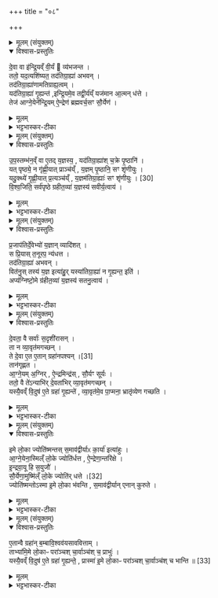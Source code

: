 +++
title = "०८"

+++

<details><summary>मूलम् (संयुक्तम्)</summary>

दे॒वा वा इ॑न्द्रि॒यव्ँवी॒र्यं  व्य॑भजन्त॒ ततो॒ यद॒त्यशि॑ष्यत॒ तद॑तिग्रा॒ह्या॑ अभव॒न्तद॑तिग्रा॒ह्या॑णामतिग्राह्य॒त्वय्ँयद॑तिग्रा॒ह्या॑ गृ॒ह्यन्त॑ इन्द्रि॒यमे॒व तद्वी॒र्य॑य्ँयज॑मान आ॒त्मन्ध॑त्ते॒ तेज॑ आग्ने॒येने॑न्द्रि॒यमै॒न्द्रेण॑ ब्रह्मवर्च॒सꣳ सौ॒र्येण
</details>

<details open><summary>विश्वास-प्रस्तुतिः</summary>

दे॒वा वा इ॑न्द्रि॒यव्ँ वी॒र्यं  व्य॑भजन्त ।  
ततो॒ यद॒त्यशि॑ष्यत॒ तद॑तिग्रा॒ह्या॑ अभवन् ।  
तद॑तिग्रा॒ह्या॑णामतिग्राह्य॒त्वम् ।  
यद॑तिग्रा॒ह्या॑ गृ॒ह्यन्त॑ ,इन्द्रि॒यमे॒व तद्वी॒र्य॑य्ँ यज॑मान आ॒त्मन् ध॑त्ते ।  
तेज॑ आग्ने॒येने॑न्द्रि॒यम् ऐ॒न्द्रेण॑ ब्रह्मवर्च॒सꣳ सौ॒र्येण॑ ।  
</details>

<details><summary>मूलम्</summary>

दे॒वा वा इ॑न्द्रि॒यव्ँ वी॒र्यं  व्य॑भजन्त ।  
ततो॒ यद॒त्यशि॑ष्यत॒ तद॑तिग्रा॒ह्या॑ अभवन् ।  
तद॑तिग्रा॒ह्या॑णामतिग्राह्य॒त्वम् ।  
यद॑तिग्रा॒ह्या॑ गृ॒ह्यन्त॑ ,इन्द्रि॒यमे॒व तद्वी॒र्य॑य्ँ यज॑मान आ॒त्मन् ध॑त्ते ।  
तेज॑ आग्ने॒येने॑न्द्रि॒यम् ऐ॒न्द्रेण॑ ब्रह्मवर्च॒सꣳ सौ॒र्येण॑ ।  
</details>

<details><summary>भट्टभास्कर-टीका</summary>

1देवा वा इन्द्रियमित्यादि ॥ इन्द्रियं च वीर्यं चात्मीयं व्यभजन्त देवाः । ततो विभक्तात् यदत्यशिष्यत अतिशिष्टमभूत् विभक्तुमशक्यं तदतिग्राह्या ग्रहा अभवन् । तस्मात्तेषामतिग्राह्यत्वम् । अतिशिष्टेन ग्रहणादतिग्राह्याः । तस्मादतिग्राह्याणां ग्रहणेन इन्द्रियं वीर्यं च यजमान आत्मनि धत्ते । तत्क्रममाह - तेन इत्यादि । गतम् ॥
</details>

<details><summary>मूलम् (संयुक्तम्)</summary>

उ॑प॒स्तम्भ॑न॒व्ँवा ए॒तद्य॒ज्ञस्य॒ यद॑तिग्रा॒ह्या॑श्च॒क्रे पृ॒ष्ठानि॒ यत्पृष्ठ्ये॒ न गृ॑ह्णी॒यात्प्राञ्च॑य्ँय॒ज्ञम्पृ॒ष्ठानि॒ सꣳ शृ॑णीयु॒र्यदु॒क्थ्ये॑ [30]  
गृ॒ह्णी॒यात्प्र॒त्यञ्च॑य्ँय॒ज्ञम॑तिग्रा॒ह्याः॑ सꣳ शृ॑णीयुर्विश्व॒जिति॒ सर्व॑पृष्ठे ग्रहीत॒व्या॑ य॒ज्ञस्य॑ सवीर्य॒त्वाय॑
</details>

<details open><summary>विश्वास-प्रस्तुतिः</summary>

उ॒प॒स्तम्भ॑न॒व्ँ वा ए॒तद् य॒ज्ञस्य॒ , यद॑तिग्रा॒ह्या॑श् च॒क्रे पृ॒ष्ठानि॑ ।  
यत् पृष्ठ्ये॒ न गृ॑ह्णी॒यात् प्राञ्च॑य्ँ , य॒ज्ञम् पृ॒ष्ठानि॒ सꣳ शृ॑णीयुः ।  
यदु॒क्थ्ये॑ गृ॒ह्णी॒यात् प्र॒त्यञ्च॑य्ँ , य॒ज्ञम॑तिग्रा॒ह्याः॑ सꣳ शृ॑णीयुः । [30]  
वि॒श्व॒जिति॒ सर्व॑पृष्ठे ग्रहीत॒व्या॑ य॒ज्ञस्य॑ सवीर्य॒त्वाय॑ ।
</details>

<details><summary>मूलम्</summary>

उ॒प॒स्तम्भ॑न॒व्ँ वा ए॒तद् य॒ज्ञस्य॒ , यद॑तिग्रा॒ह्या॑श् च॒क्रे पृ॒ष्ठानि॑ ।  
यत् पृष्ठ्ये॒ न गृ॑ह्णी॒यात् प्राञ्च॑य्ँ , य॒ज्ञम् पृ॒ष्ठानि॒ सꣳ शृ॑णीयुः ।  
यदु॒क्थ्ये॑ गृ॒ह्णी॒यात् प्र॒त्यञ्च॑य्ँ , य॒ज्ञम॑तिग्रा॒ह्याः॑ सꣳ शृ॑णीयुः । [30]  
वि॒श्व॒जिति॒ सर्व॑पृष्ठे ग्रहीत॒व्या॑ य॒ज्ञस्य॑ सवीर्य॒त्वाय॑ ।
</details>

<details><summary>भट्टभास्कर-टीका</summary>

2उपस्तम्भनमित्यादि ॥ उत्तम्भनकाष्ठमुपस्तम्भनम् । तत्स्थानीया अतिग्राह्याः । चक्रे चक्रस्थानीयानि पृष्ठानि सामानि यज्ञस्य रथस्य । तस्माद्यदि पृष्ठ्ये षडहे अतिग्राह्यान्न गृह्णीयात् तानि पृष्ठानि प्राञ्चं संशृणीयुः प्राग्भागवर्तिनं यज्ञं कुर्युः , उत्तम्भनाभावात् । संशरणं हिंसा । शॄ हिंसायाम्, क्रैयादिकः, ष्वादित्वाद्ध्रस्वत्वम् । अथ यदुक्थ्ये यज्ञे अतिग्राह्यान् गृह्णीयात्, तानि पृष्ठानि अतिग्राह्या यज्ञं तं प्रत्यञ्चं संशृणीयुः प्रत्यङ् पातयित्वा हिंस्युः अस्थानोत्तम्भनानीव पटलमापातयेयुः । विश्वजितीत्यादि । गतम् ॥
</details>

<details><summary>मूलम् (संयुक्तम्)</summary>

प्र॒जाप॑तिर्दे॒वेभ्यो॑ य॒ज्ञान्व्यादि॑श॒त्स प्रि॒यास्त॒नूरप॒ न्य॑धत्त॒ तद॑तिग्रा॒ह्या॑ अभव॒न्वित॑नु॒स्तस्य॑ य॒ज्ञ इत्या॑हु॒र्यस्या॑तिग्रा॒ह्या॑ न गृ॒ह्यन्त॒ इत्यप्य॑ग्निष्टो॒मे ग्र॑हीत॒व्या॑ य॒ज्ञस्य॑ सतनु॒त्वाय॑
</details>

<details open><summary>विश्वास-प्रस्तुतिः</summary>

प्र॒जाप॑तिर्दे॒वेभ्यो॑ य॒ज्ञान् व्यादि॑शत् ।  
स प्रि॒यास् त॒नूरप॒ न्य॑धत्त ।  
तद॑तिग्रा॒ह्या॑ अभवन् ।  
वित॑नु॒स् तस्य॑ य॒ज्ञ इत्या॑हु॒र् यस्या॑तिग्रा॒ह्या॑ न गृ॒ह्यन्त॒ इति॑ ।  
अप्य॑ग्निष्टो॒मे ग्र॑हीत॒व्या॑ य॒ज्ञस्य॑ सतनु॒त्वाय॑ ।
</details>

<details><summary>मूलम्</summary>

प्र॒जाप॑तिर्दे॒वेभ्यो॑ य॒ज्ञान् व्यादि॑शत् ।  
स प्रि॒यास् त॒नूरप॒ न्य॑धत्त ।  
तद॑तिग्रा॒ह्या॑ अभवन् ।  
वित॑नु॒स् तस्य॑ य॒ज्ञ इत्या॑हु॒र् यस्या॑तिग्रा॒ह्या॑ न गृ॒ह्यन्त॒ इति॑ ।  
अप्य॑ग्निष्टो॒मे ग्र॑हीत॒व्या॑ य॒ज्ञस्य॑ सतनु॒त्वाय॑ ।
</details>

<details><summary>भट्टभास्कर-टीका</summary>

3प्रजापतिर्देवेभ्य इत्यादि ॥ आदेशनं पृथक्पृथक् दानम् । यज्ञस्य प्रियास्तनूश्शरीराणि अपन्यधत्त अपनीय निभृतं स्थापितवान् । तदतिग्राह्यत्वेन संपन्नम् । तस्मादतिग्राह्याग्रहणे वितनुर्यज्ञस्स्यादित्याहुर्ब्रह्मवादिनः । तस्मादग्निष्टोमेऽप्यतिग्राह्या ग्रहीतव्या यज्ञस्य सतनुत्वलाभाय ॥
</details>

<details><summary>मूलम् (संयुक्तम्)</summary>

दे॒वता॒ वै सर्वाः॑ स॒दृशी॑रास॒न्ता न व्या॒वृत॑मगच्छ॒न्ते दे॒वाः [31]  
ए॒त ए॒तान्ग्रहा॑नपश्य॒न्तान॑गृह्णताग्ने॒यम॒ग्निरै॒न्द्रमिन्द्र॑स्सौ॒र्यꣳ सूर्य॒स्ततो॒ वै ते॑ऽन्याभि॑र्दे॒वता॑भिर्व्या॒वृत॑मगच्छ॒न्यस्यै॒वव्ँवि॒दुष॑ ए॒ते ग्रहा॑ गृ॒ह्यन्ते॑ व्या॒वृत॑मे॒व पा॒प्मना॒ भ्रातृ॑व्येण गच्छती॒
</details>

<details open><summary>विश्वास-प्रस्तुतिः</summary>

दे॒वता॒ वै सर्वाः॑ स॒दृशी॑रासन् ।  
ता न व्या॒वृत॑मगच्छन् ।  
ते दे॒वा ए॒त ए॒तान् ग्रहा॑नपश्यन् ।[31]  
तान॑गृह्णत ।  
आ॒ग्ने॒यम् अ॒ग्निर् , ऐ॒न्द्रमिन्द्र॑स् , सौ॒र्यꣳ सूर्यः ।  
ततो॒ वै ते॑ऽन्याभि॑र् दे॒वता॑भिर् व्या॒वृत॑मगच्छन् ।  
यस्यै॒वव्ँ वि॒दुष॑ ए॒ते ग्रहा॑ गृ॒ह्यन्ते॑ , व्या॒वृत॑मे॒व पा॒प्मना॒ भ्रातृ॑व्येण गच्छति ।  
</details>

<details><summary>मूलम्</summary>

दे॒वता॒ वै सर्वाः॑ स॒दृशी॑रासन् ।  
ता न व्या॒वृत॑मगच्छन् ।  
ते दे॒वा ए॒त ए॒तान् ग्रहा॑नपश्यन् ।[31]  
तान॑गृह्णत ।  
आ॒ग्ने॒यम् अ॒ग्निर् , ऐ॒न्द्रमिन्द्र॑स् , सौ॒र्यꣳ सूर्यः ।  
ततो॒ वै ते॑ऽन्याभि॑र् दे॒वता॑भिर् व्या॒वृत॑मगच्छन् ।  
यस्यै॒वव्ँ वि॒दुष॑ ए॒ते ग्रहा॑ गृ॒ह्यन्ते॑ , व्या॒वृत॑मे॒व पा॒प्मना॒ भ्रातृ॑व्येण गच्छति ।  
</details>

<details><summary>भट्टभास्कर-टीका</summary>

4देवता वा इत्यादि ॥ व्यावृत्तिः व्यावृत् । सर्वास्सदृश्यः तुल्यैश्वर्या आसन् देवताः । तत्रैते अग्न्यादयः अतिग्राह्यानाग्नेयादीन् गृहीत्वा अन्याभिर्देवताभिर्व्यावृत्तिं गताः । यस्यैवं विदुष इत्यादि । गतम् ॥
</details>

<details><summary>मूलम् (संयुक्तम्)</summary>

इमे लो॒का ज्योति॑ष्मन्तस्स॒माव॑द्वीर्याᳵ का॒र्या॑ इत्या॑हुराग्ने॒येना॒स्मिल्ँ लो॒के ज्योति॑र्धत्त ऐ॒न्द्रेणा॒न्तरि॑क्ष इन्द्रवा॒यू हि स॒युजौ॑ सौ॒र्येणा॒मुष्मि॑ल्ँलो॒के [32]  
ज्योति॑र्धत्ते॒ ज्योति॑ष्मन्तोऽस्मा इ॒मे लो॒का भ॑वन्ति स॒माव॑द्वीर्यानेनान्कुरुत
</details>

<details open><summary>विश्वास-प्रस्तुतिः</summary>

इमे लो॒का ज्योति॑ष्मन्तस् स॒माव॑द्वीर्याᳵ का॒र्या॑ इत्या॑हुः ।  
आ॒ग्ने॒येना॒स्मिल्ँ लो॒के ज्योति॑र्धत्त , ऐ॒न्द्रेणा॒न्तरि॑क्षे ।  
इ॒न्द्रवा॒यू हि स॒युजौ॑ ।  
सौ॒र्येणा॒मुष्मि॑ल्ँ लो॒के ज्योति॑र् धत्ते ।[32]  
ज्योति॑ष्मन्तोऽस्मा इ॒मे लो॒का भ॑वन्ति , स॒माव॑द्वीर्यान् एनान् कुरुते ।  
</details>

<details><summary>मूलम्</summary>

इमे लो॒का ज्योति॑ष्मन्तस् स॒माव॑द्वीर्याᳵ का॒र्या॑ इत्या॑हुः ।  
आ॒ग्ने॒येना॒स्मिल्ँ लो॒के ज्योति॑र्धत्त , ऐ॒न्द्रेणा॒न्तरि॑क्षे ।  
इ॒न्द्रवा॒यू हि स॒युजौ॑ ।  
सौ॒र्येणा॒मुष्मि॑ल्ँ लो॒के ज्योति॑र् धत्ते ।[32]  
ज्योति॑ष्मन्तोऽस्मा इ॒मे लो॒का भ॑वन्ति , स॒माव॑द्वीर्यान् एनान् कुरुते ।  
</details>

<details><summary>भट्टभास्कर-टीका</summary>

5इमे लोका इत्यादि ॥ इमे पृथिव्यादयो लोकाः ज्योतिष्मन्तः प्रकाशवन्तः समावद्वीर्यास्तुल्यवीर्याश्च कार्या इत्याहुर्ब्रह्मवादिनः । समादावतुप् स्वार्थिकः । तत्कथमित्याह - आग्नेयेनेत्यादि । ननु वायोरन्तरिक्षं नेन्द्रस्य, कथमैन्द्रेणान्तरिक्षे ज्योतिस्स्यात् इत्याह - इन्द्रवायू हि सयुजौ सहचारिणौ, ऐन्द्रवायवादिषु दर्शनात् । तस्माद्वायुस्थानस्याप्यन्तरिक्षस्य ऐन्द्रेण ज्योतिष्मत्त्वमिति । गतमन्यत् ॥
</details>

<details><summary>मूलम् (संयुक्तम्)</summary>

ए॒तान्वै ग्रहा॑न्ब॒म्बावि॒श्वव॑यसाववित्ता॒म्ताभ्या॑मि॒मे लो॒काᳶ परा॑ञ्चश्चा॒र्वाञ्च॑श्च॒ प्राभु॒र्यस्यै॒वव्ँवि॒दुष॑ ए॒ते ग्रहा॑ गृ॒ह्यन्ते॒ प्रास्मा॑ इ॒मे लो॒काᳶ परा॑ञ्चश्चा॒र्वाञ्च॑श्च भान्ति ॥ [33]  
</details>

<details open><summary>विश्वास-प्रस्तुतिः</summary>

ए॒तान्वै ग्रहा॑न् ब॒म्बावि॒श्वव॑यसाववित्ताम् ।  
ताभ्या॑मि॒मे लो॒काᳶ परा॑ञ्चश् चा॒र्वाञ्च॑श् च॒ प्राभुः॑ ।  
यस्यै॒वव्ँ वि॒दुष॑ ए॒ते ग्रहा॑ गृ॒ह्यन्ते॒ , प्रास्मा॑ इ॒मे लो॒काᳶ परा॑ञ्चश् चा॒र्वाञ्च॑श् च भान्ति ॥ [33]  
</details>

<details><summary>मूलम्</summary>

ए॒तान्वै ग्रहा॑न् ब॒म्बावि॒श्वव॑यसाववित्ताम् ।  
ताभ्या॑मि॒मे लो॒काᳶ परा॑ञ्चश् चा॒र्वाञ्च॑श् च॒ प्राभुः॑ ।  
यस्यै॒वव्ँ वि॒दुष॑ ए॒ते ग्रहा॑ गृ॒ह्यन्ते॒ , प्रास्मा॑ इ॒मे लो॒काᳶ परा॑ञ्चश् चा॒र्वाञ्च॑श् च भान्ति ॥ [33]  
</details>

<details><summary>भट्टभास्कर-टीका</summary>

6एतान् वा इत्यादि ॥ बम्बश्च विश्ववयाश्च । 'देवताद्वन्द्वे च' इत्यानञ्, पूर्वोत्तरपदयोर्युगपत्प्रकृतिस्वरत्वं च । अवित्तां अजानीताम्, अलभेतां वा । विदेर्व्यत्ययेन विकरणस्य लुक् । ताभ्यामित्यादि । पराञ्चश्चार्वाञ्चश्च उपर्यधश्चेमे लोकाः प्राभुः प्रकाशन्ते स्म । यस्यैवमित्यादि । गतम् ॥


इति षष्ठे षष्ठे अष्टमोनुवाकः ॥  
</details>
